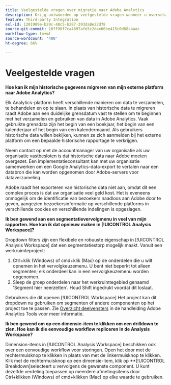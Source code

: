 ```yaml
---
title: Veelgestelde vragen over migratie naar Adobe Analytics
description: Krijg antwoorden op veelgestelde vragen wanneer u overschakelt van een extern platform naar Adobe.
feature: Third-party Integration
exl-id: 1201909e-b20c-48c5-b287-393da8e22d78
source-git-commit: 10ff98f7ca4697afe5c2dae66be415c0d68c4aac
workflow-type: tm+mt
source-wordcount: '400'
ht-degree: 66%

---
```


# Veelgestelde vragen

**Hoe kan ik mijn historische gegevens migreren van mijn externe platform naar Adobe Analytics?**

Elk Analytics-platform heeft verschillende manieren om data te verzamelen, te behandelen en op te slaan. In plaats van historische data te migreren raadt Adobe aan een duidelijke grensdatum vast te stellen om te beginnen met het verzamelen en gebruiken van data in Adobe Analytics. Vaak gebruikte grensdata zijn het begin van een boekjaar, het begin van een kalenderjaar of het begin van een kalendermaand. Als gebruikers historische data willen bekijken, kunnen ze zich aanmelden bij het externe platform om een bepaalde historische rapportage te verkrijgen.

Neem contact op met de accountmanager van uw organisatie als uw organisatie vastbesloten is dat historische data naar Adobe moeten overgezet. Een implementatieconsultant kan met uw organisatie samenwerken om een Google Analytics-data-export te vertalen naar een databron die kan worden opgenomen door Adobe-servers voor dataverzameling.

Adobe raadt het exporteren van historische data niet aan, omdat dit een complex proces is dat uw organisatie veel geld kost. Het is eveneens onmogelijk om de identificatie van bezoekers naadloos aan Adobe door te geven, aangezien bezoekersinformatie op verschillende platforms in verschillende cookies en verschillende indelingen is opgeslagen.

**Ik ben gewend aan een segmentatievervolgmenu in veel van mijn rapporten. Hoe kan ik dat opnieuw maken in [!UICONTROL Analysis Workspace]?**

Dropdown filters zijn een flexibele en robuuste eigenschap in [!UICONTROL Analysis Workspace] dat een segmentatiestorp mogelijk maakt. Vanuit een werkruimteproject:

1. Ctrl+klik (Windows) of cmd+klik (Mac) op de onderdelen die u wilt opnemen in het vervolgkeuzemenu. U bent niet beperkt tot alleen segmenten; elk onderdeel kan in een vervolgkeuzemenu worden opgenomen.
2. Sleep de groep onderdelen naar het werkruimtegebied genaamd &#39;Segment hier neerzetten&#39;. Houd Shift ingedrukt voordat dit loslaat.

Gebruikers die dit openen [!UICONTROL Workspace] Het project kan dit dropdown nu gebruiken om segmenten of andere componenten op het project toe te passen. Zie [Overzicht deelvensters](/help/analyze/analysis-workspace/c-panels/panels.md) in de handleiding Adobe Analytics Tools voor meer informatie.

**Ik ben gewend om op een dimensie-item te klikken om een drilldown te zien. Hoe kan ik die eenvoudige workflow repliceren in de Analysis Workspace?**

Dimension-items in [!UICONTROL Analysis Workspace] beschikken ook over een eenvoudige workflow voor storingen. Open het door met de rechtermuisknop te klikken in plaats van met de linkermuisknop te klikken. Klik met de rechtermuisknop op een dimensie-item, klik op **[!UICONTROL Breakdown]selecteert u vervolgens de gewenste component. U kunt dezelfde verdeling toepassen op meerdere afmetingsitems door Ctrl+klikken (Windows) of cmd+klikken (Mac) op elke waarde te gebruiken.

